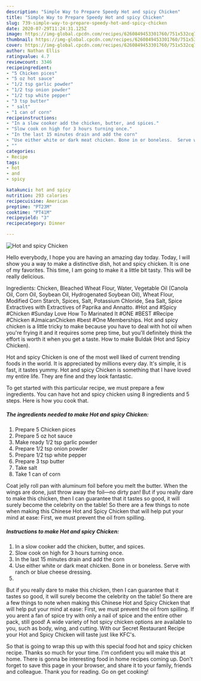 ```yaml
---
description: "Simple Way to Prepare Speedy Hot and spicy Chicken"
title: "Simple Way to Prepare Speedy Hot and spicy Chicken"
slug: 739-simple-way-to-prepare-speedy-hot-and-spicy-chicken
date: 2020-07-29T11:24:31.125Z
image: https://img-global.cpcdn.com/recipes/6260849453301760/751x532cq70/hot-and-spicy-chicken-recipe-main-photo.jpg
thumbnail: https://img-global.cpcdn.com/recipes/6260849453301760/751x532cq70/hot-and-spicy-chicken-recipe-main-photo.jpg
cover: https://img-global.cpcdn.com/recipes/6260849453301760/751x532cq70/hot-and-spicy-chicken-recipe-main-photo.jpg
author: Nathan Ellis
ratingvalue: 4.7
reviewcount: 3346
recipeingredient:
- "5 Chicken pices"
- "5 oz hot sauce"
- "1/2 tsp garlic powder"
- "1/2 tsp onion powder"
- "1/2 tsp white pepper"
- "3 tsp butter"
- " salt"
- "1 can of corn"
recipeinstructions:
- "In a slow cooker add the chicken, butter, and spices."
- "Slow cook on high for 3 hours turning once."
- "In the last 15 minutes drain and add the corn"
- "Use either white or dark meat chicken. Bone in or boneless.  Serve with ranch or blue cheese dressing."
- ""
categories:
- Recipe
tags:
- hot
- and
- spicy

katakunci: hot and spicy 
nutrition: 293 calories
recipecuisine: American
preptime: "PT23M"
cooktime: "PT41M"
recipeyield: "3"
recipecategory: Dinner

---
```



![Hot and spicy Chicken](https://img-global.cpcdn.com/recipes/6260849453301760/751x532cq70/hot-and-spicy-chicken-recipe-main-photo.jpg)

Hello everybody, I hope you are having an amazing day today. Today, I will show you a way to make a distinctive dish, hot and spicy chicken. It is one of my favorites. This time, I am going to make it a little bit tasty. This will be really delicious.

Ingredients: Chicken, Bleached Wheat Flour, Water, Vegetable Oil (Canola Oil, Corn Oil, Soybean Oil, Hydrogenated Soybean Oil), Wheat Flour, Modified Corn Starch, Spices, Salt, Potassium Chloride, Sea Salt, Spice Extractives with Extractives of Paprika and Annatto. #Hot and #Spicy #Chicken #Sunday Love How To Marinated It #ONE #BEST #Recipe #Chicken #JmaicanChicken #best #One Memberships. Hot and spicy chicken is a little tricky to make because you have to deal with hot oil when you&#39;re frying it and it requires some prep time, but you&#39;ll definitely think the effort is worth it when you get a taste. How to make Buldak (Hot and Spicy Chicken).

Hot and spicy Chicken is one of the most well liked of current trending foods in the world. It is appreciated by millions every day. It's simple, it is fast, it tastes yummy. Hot and spicy Chicken is something that I have loved my entire life. They are fine and they look fantastic.


To get started with this particular recipe, we must prepare a few ingredients. You can have hot and spicy chicken using 8 ingredients and 5 steps. Here is how you cook that.

<!--inarticleads1-->

##### The ingredients needed to make Hot and spicy Chicken:

1. Prepare 5 Chicken pices
1. Prepare 5 oz hot sauce
1. Make ready 1/2 tsp garlic powder
1. Prepare 1/2 tsp onion powder
1. Prepare 1/2 tsp white pepper
1. Prepare 3 tsp butter
1. Take  salt
1. Take 1 can of corn


Coat jelly roll pan with aluminum foil before you melt the butter. When the wings are done, just throw away the foil—no dirty pan! But if you really dare to make this chicken, then I can guarantee that it tastes so good, it will surely become the celebrity on the table! So there are a few things to note when making this Chinese Hot and Spicy Chicken that will help put your mind at ease: First, we must prevent the oil from spilling. 

<!--inarticleads2-->

##### Instructions to make Hot and spicy Chicken:

1. In a slow cooker add the chicken, butter, and spices.
1. Slow cook on high for 3 hours turning once.
1. In the last 15 minutes drain and add the corn
1. Use either white or dark meat chicken. Bone in or boneless.  Serve with ranch or blue cheese dressing.
1. 


But if you really dare to make this chicken, then I can guarantee that it tastes so good, it will surely become the celebrity on the table! So there are a few things to note when making this Chinese Hot and Spicy Chicken that will help put your mind at ease: First, we must prevent the oil from spilling. If you arent a fan of spice try with only a nail of spice and the entire other pack, still good! A wide variety of hot spicy chicken options are available to you, such as body, wing, and cutting. With our Secret Restaurant Recipe your Hot and Spicy Chicken will taste just like KFC&#39;s. 

So that is going to wrap this up with this special food hot and spicy chicken recipe. Thanks so much for your time. I'm confident you will make this at home. There is gonna be interesting food in home recipes coming up. Don't forget to save this page in your browser, and share it to your family, friends and colleague. Thank you for reading. Go on get cooking!
